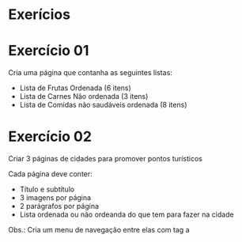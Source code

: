 # Exerícios 

# Exercício 01

Cria uma página que contanha as seguintes listas:
- Lista de Frutas Ordenada (6 itens)
- Lista de Carnes Não ordenada (3 itens)
- Lista de Comidas não saudáveis ordenada (8 itens)


# Exercício 02

Criar 3 páginas de cidades para promover pontos turísticos

Cada página deve conter:
- Título e subtítulo
- 3 imagens por página
- 2 parágrafos por página
- Lista ordenada ou não ordeanda do que tem para fazer na cidade

Obs.: Cria um menu de navegação entre elas com tag a
